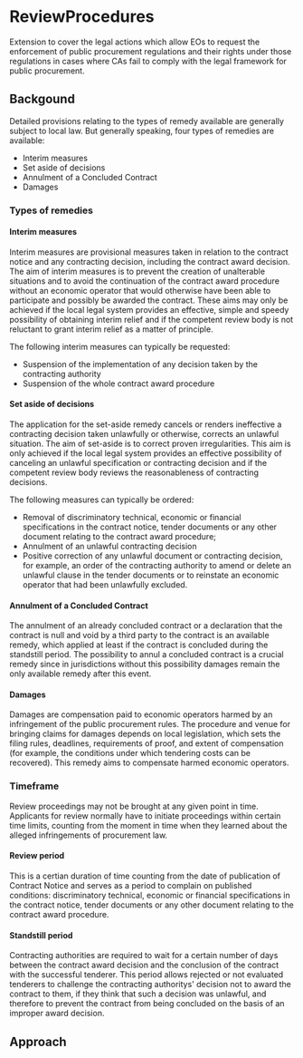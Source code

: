# ReviewProcedures

Extension to cover the legal actions which allow EOs to request the enforcement of public procurement regulations and their rights under those regulations in cases where CAs fail to comply with the legal framework for public procurement.

## Backgound

Detailed provisions relating to the types of remedy available are generally subject to local law. But generally speaking,  four types of remedies are available: 
- Interim measures
- Set aside of decisions 
- Annulment of a Concluded Contract
- Damages

### Types of remedies
#### Interim measures

Interim measures are provisional measures taken in relation to the contract notice and any contracting decision, including the contract award decision. The aim of interim measures is to prevent the creation of unalterable situations and to avoid the continuation of the contract award procedure without an economic operator that would otherwise have been able to participate and possibly be awarded the contract. These aims may only be achieved if the local legal system provides an effective, simple and speedy possibility of obtaining interim relief and if the competent review body is not reluctant to grant interim relief as a matter of principle.

The following interim measures can typically be requested:
- Suspension of the implementation of any decision taken by the contracting authority
- Suspension of the whole contract award procedure

#### Set aside of decisions

The application for the set-aside remedy cancels or renders ineffective a contracting decision taken unlawfully or otherwise, corrects an unlawful situation. The aim of set-aside is to correct proven irregularities. This aim is only achieved if the local legal system provides an effective possibility of canceling an unlawful specification or contracting decision and if the competent review body reviews the reasonableness of contracting decisions.

The following measures can typically be ordered:
- Removal of discriminatory technical, economic or financial specifications in the contract notice, tender documents or any other document relating to the contract award procedure;
- Annulment of an unlawful contracting decision
- Positive correction of any unlawful document or contracting decision, for example, an order of the contracting authority to amend or delete an unlawful clause in the tender documents or to reinstate an economic operator that had been unlawfully excluded.

#### Annulment of a Concluded Contract

The annulment of an already concluded contract or a declaration that the contract is null and void by a third party to the contract is an available remedy, which applied at least if the contract is concluded during the standstill period. The possibility to annul a concluded contract is a crucial remedy since in jurisdictions without this possibility damages remain the only available remedy after this event.  

#### Damages

Damages are compensation paid to economic operators harmed by an infringement of the public procurement rules. The procedure and venue for bringing claims for damages depends on local legislation, which sets the filing rules, deadlines, requirements of proof, and extent of compensation (for example, the conditions under which tendering costs can be recovered). This remedy aims to compensate harmed economic operators. 

### Timeframe

Review proceedings may not be brought at any given point in time. Applicants for review normally have to initiate proceedings within certain time limits, counting from the moment in time when they learned about the alleged infringements of procurement law. 
 
#### Review period

This is a certian duration of time counting from the date of publication of Contract Notice and serves as a period to complain on published conditions: discriminatory technical, economic or financial specifications in the contract notice, tender documents or any other document relating to the contract award procedure.  

#### Standstill period

Contracting authorities are required to wait for a certain number of days between the contract award decision and the conclusion of the contract with the successful tenderer. This period allows rejected or not evaluated tenderers to challenge the contracting authoritys' decision not to award the contract to them, if they think that such a decision was unlawful, and therefore to prevent the contract from being concluded on the basis of an improper award decision.

## Approach
